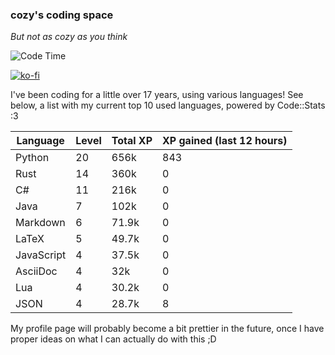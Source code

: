 ### cozy's coding space
*But not as cozy as you think*

![Code Time](https://img.shields.io/endpoint?style=flat&url=https://codetime-api.datreks.com/badge/2173?logoColor=white%26project=%26recentMS=0%26showProject=false)

[![ko-fi](https://ko-fi.com/img/githubbutton_sm.svg)](https://ko-fi.com/J3J75ITL4)

I've been coding for a little over 17 years, using various languages! See below, a list with my current top 10 used languages, powered by Code::Stats :3
    
| Language | Level | Total XP | XP gained (last 12 hours) |
| --- | --- | --- | --- |
| Python | 20 | 656k | 843 |
| Rust | 14 | 360k | 0 |
| C# | 11 | 216k | 0 |
| Java | 7 | 102k | 0 |
| Markdown | 6 | 71.9k | 0 |
| LaTeX | 5 | 49.7k | 0 |
| JavaScript | 4 | 37.5k | 0 |
| AsciiDoc | 4 | 32k | 0 |
| Lua | 4 | 30.2k | 0 |
| JSON | 4 | 28.7k | 8 |
    
My profile page will probably become a bit prettier in the future, once I have proper ideas on what I can actually do with this ;D